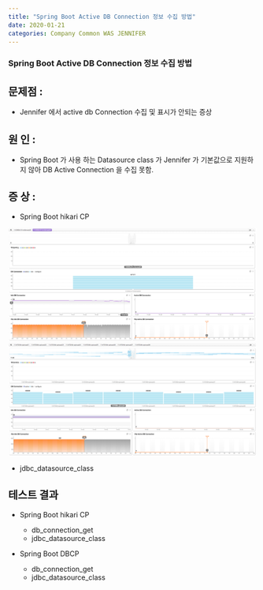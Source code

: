 ```yaml
---
title: "Spring Boot Active DB Connection 정보 수집 방법"
date: 2020-01-21 
categories: Company Common WAS JENNIFER
---
```

### Spring Boot Active DB Connection 정보 수집 방법

## 문제점 : 
   - Jennifer 에서 active db Connection 수집 및 표시가 안되는 증상

## 원   인 : 
   - Spring Boot 가 사용 하는 Datasource class 가 Jennifer 가 기본값으로 지원하지 않아 DB Active Connection 을 수집 못함.

## 증   상 : 
   - Spring Boot hikari CP

![image2018-8-17_14-33-59.png](./image/image2018-8-17_14-33-59.png)
![image2018-8-17_14-34-36.png](./image/image2018-8-17_14-34-36.png)

   - jdbc_datasource_class

## 테스트 결과
 - Spring Boot hikari CP
    - db_connection_get
    - jdbc_datasource_class
  
 - Spring Boot DBCP
    - db_connection_get
    - jdbc_datasource_class